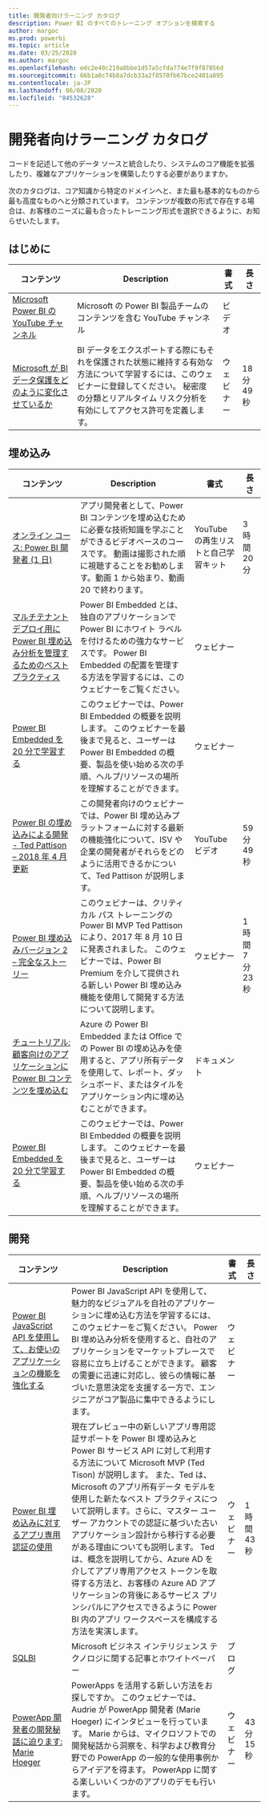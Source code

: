 ```yaml
---
title: 開発者向けラーニング カタログ
description: Power BI のすべてのトレーニング オプションを検索する
author: margoc
ms.prod: powerbi
ms.topic: article
ms.date: 03/25/2020
ms.author: margoc
ms.openlocfilehash: edc2e40c219a8bbe1d57a5cfda774e7f9f87856d
ms.sourcegitcommit: 66b1a0c74b8a7dcb33a2f8570fb67bce2401a895
ms.contentlocale: ja-JP
ms.lasthandoff: 06/08/2020
ms.locfileid: "84532628"
---
```

# <a name="developer-learning-catalog"></a>開発者向けラーニング カタログ

コードを記述して他のデータ ソースと統合したり、システムのコア機能を拡張したり、複雑なアプリケーションを構築したりする必要がありますか。

次のカタログは、コア知識から特定のドメインへと、また最も基本的なものから最も高度なものへと分類されています。 コンテンツが複数の形式で存在する場合は、お客様のニーズに最も合ったトレーニング形式を選択できるように、お知らせいたします。

## <a name="get-started"></a>はじめに<a name="get-started"></a>
| コンテンツ | Description | 書式  | 長さ      |
|--------------------------------------------------------------------------------------------------------------------------------------------------|---------------------------------------------------------------------------------------------------------------------------------------------------------------------------------------------------|---------|-------------|
| [Microsoft Power BI の YouTube チャンネル](https://www.youtube.com/user/mspowerbi/videos)  | Microsoft の Power BI 製品チームのコンテンツを含む YouTube チャンネル   | ビデオ  |             |
| [Microsoft が BI データ保護をどのように変化させているか](https://info.microsoft.com/ww-landing-How-Microsoft-Is-Changing-BI-Data-Protection-OnDemand.html) | BI データをエクスポートする際にもそれを保護された状態に維持する有効な方法について学習するには、このウェビナーに登録してください。 秘密度の分類とリアルタイム リスク分析を有効にしてアクセス許可を定義します。 | ウェビナー | 18 分 49 秒 |
## <a name="embedded"></a>埋め込み<a name="embedded"></a>
| コンテンツ | Description | 書式  | 長さ      |
|--------------------------------------------------------------------------------------------------------------------------------------------------|---------------------------------------------------------------------------------------------------------------------------------------------------------------------------------------------------|---------|-------------|
|[オンライン コース: Power BI 開発者 (1 日)](developer-online-course.md)|アプリ開発者として、Power BI コンテンツを埋め込むために必要な技術知識を学ぶことができるビデオベースのコースです。 動画は撮影された順に視聴することをお勧めします。動画 1 から始まり、動画 20 で終わります。|YouTube の再生リストと自己学習キット|3 時間 20 分|
| [マルチテナント デプロイ用に Power BI 埋め込み分析を管理するためのベスト プラクティス](https://info.microsoft.com/ww-landing-PBI-webinar-Best-Practices-for-Managing-Power-BI-Embedded-video.html) | Power BI Embedded とは、独自のアプリケーションで Power BI にホワイト ラベルを付けるための強力なサービスです。 Power BI Embedded の配置を管理する方法を学習するには、このウェビナーをご覧ください。   | ウェビナー       |                |
| [Power BI Embedded を 20 分で学習する](https://info.microsoft.com/ww-ondemand-power-bi-embedded-in-20-min.html)  | このウェビナーでは、Power BI Embedded の概要を説明します。 このウェビナーを最後まで見ると、ユーザーは Power BI Embedded の概要、製品を使い始める次の手順、ヘルプ/リソースの場所を理解することができます。 | ウェビナー       |                |
| [Power BI の埋め込みによる開発 - Ted Pattison – 2018 年 4 月更新](https://www.youtube.com/watch?v=swnGlrRy588)  | この開発者向けのウェビナーでは、Power BI 埋め込みプラットフォームに対する最新の機能強化について、ISV や企業の開発者がそれらをどのように活用できるかについて、Ted Pattison が説明します。 | YouTube ビデオ | 59 分 49 秒  |
| [Power BI 埋め込みバージョン 2 – 完全なストーリー](https://community.powerbi.com/t5/Webinars-and-Video-Gallery/Power-BI-Embedding-Version-2-The-Full-Story/td-p/229527)    | このウェビナーは、クリティカル パス トレーニングの Power BI MVP Ted Pattison により、2017 年 8 月 10 日に発表されました。 このウェビナーでは、Power BI Premium を介して提供される新しい Power BI 埋め込み機能を使用して開発する方法について説明します。  | ウェビナー       | 1 時間 7 分 23 秒 |
| [チュートリアル: 顧客向けのアプリケーションに Power BI コンテンツを埋め込む](https://docs.microsoft.com/power-bi/developer/embed-sample-for-customers#step-1-setup-your-embedded-analytics-development-environment) | Azure の Power BI Embedded または Office での Power BI の埋め込みを使用すると、アプリ所有データを使用して、レポート、ダッシュボード、またはタイルをアプリケーション内に埋め込むことができます。  | ドキュメント |                |
| [Power BI Embedded を 20 分で学習する](https://info.microsoft.com/ww-ondemand-power-bi-embedded-in-20-min.html)  | このウェビナーでは、Power BI Embedded の概要を説明します。 このウェビナーを最後まで見ると、ユーザーは Power BI Embedded の概要、製品を使い始める次の手順、ヘルプ/リソースの場所を理解することができます。 | ウェビナー       |                |
## <a name="development"></a>開発<a name="development"></a>
| コンテンツ | Description | 書式  | 長さ      |
|--------------------------------------------------------------------------------------------------------------------------------------------------|---------------------------------------------------------------------------------------------------------------------------------------------------------------------------------------------------|---------|-------------|
| [Power BI JavaScript API を使用して、お使いのアプリケーションの機能を強化する](https://info.microsoft.com/ww-landing-PBI-JavaScript-API-video.html)   | Power BI JavaScript API を使用して、魅力的なビジュアルを自社のアプリケーションに埋め込む方法を学習するには、このウェビナーをご覧ください。 Power BI 埋め込み分析を使用すると、自社のアプリケーションをマーケットプレースで容易に立ち上げることができます。 顧客の需要に迅速に対応し、彼らの情報に基づいた意思決定を支援する一方で、エンジニアがコア製品に集中できるようにします。  | ウェビナー |             |
| [Power BI 埋め込みに対するアプリ専用認証の使用](https://community.powerbi.com/t5/Webinars-and-Video-Gallery/Webinar-Using-App-only-Authentication-with-Power-BI-Embedding/td-p/642230)   | 現在プレビュー中の新しいアプリ専用認証サポートを Power BI 埋め込みと Power BI サービス API に対して利用する方法について Microsoft MVP (Ted Tison) が説明します。 また、Ted は、Microsoft のアプリ所有データ モデルを使用した新たなベスト プラクティスについて説明します。さらに、マスター ユーザー アカウントでの認証に基づいた古いアプリケーション設計から移行する必要がある理由についても説明します。 Ted は、概念を説明してから、Azure AD を介してアプリ専用アクセス トークンを取得する方法と、お客様の Azure AD アプリケーションの背後にあるサービス プリンシパルにアクセスできるように Power BI 内のアプリ ワークスペースを構成する方法を実演します。 | ウェビナー | 1 時間 43 秒   |
| [SQLBI](https://www.sqlbi.com/articles/)  | Microsoft ビジネス インテリジェンス テクノロジに関する記事とホワイトペーパー   | ブログ    |             |
| [PowerApp 開発者の開発秘話に迫ります: Marie Hoeger](https://community.powerbi.com/t5/Webinars-and-Video-Gallery/6-1-2017-Look-behind-the-curtain-with-one-of-the-PowerApp/td-p/161484) | PowerApps を活用する新しい方法をお探しですか。 このウェビナーでは、Audrie が PowerApp 開発者 (Marie Hoeger) にインタビューを行っています。 Marie からは、マイクロソフトでの開発秘話から洞察を、科学および教育分野での PowerApp の一般的な使用事例からアイデアを得ます。 PowerApp に関する楽しいいくつかのアプリのデモも行います。  | ウェビナー | 43 分 15 秒 |
